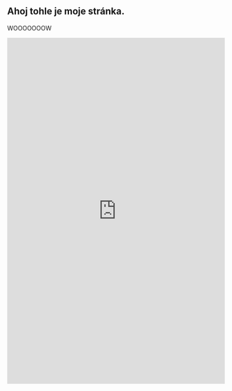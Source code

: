 ## Ahoj tohle je moje stránka.

WOOOOOOOW

<iframe src="https://uploads.knightlab.com/storymapjs/7a8cc5d8d22d315cf9c50cbd73c95f84/husitske-valky/index.html" frameborder="0" width="100%" height="800"></iframe>
